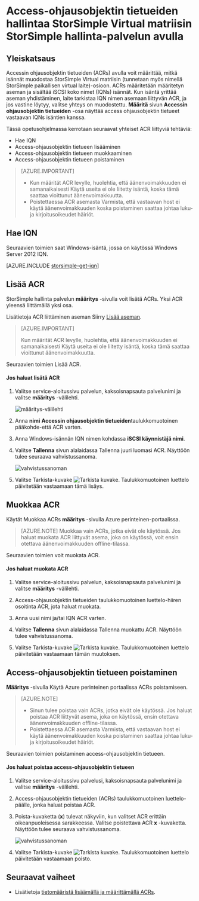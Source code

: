 <properties 
   pageTitle="Access-ohjausobjektin tietueiden hallintaa StorSimple Virtual matriisin | Microsoft Azure"
   description="Tässä artikkelissa käsitellään hallinta Accessin ohjausobjektin tietueiden (ACRs) voit selvittää, mitkä isännät muodostaa StorSimple Virtual matriisin osioon."
   services="storsimple"
   documentationCenter=""
   authors="alkohli"
   manager="carmonm"
   editor="" />
<tags 
   ms.service="storsimple"
   ms.devlang="na"
   ms.topic="article"
   ms.tgt_pltfrm="na"
   ms.workload="na"
   ms.date="05/03/2016"
   ms.author="alkohli" />

# <a name="use-the-storsimple-manager-service-to-manage-access-control-records-for-the-storsimple-virtual-array"></a>Access-ohjausobjektin tietueiden hallintaa StorSimple Virtual matriisin StorSimple hallinta-palvelun avulla 

## <a name="overview"></a>Yleiskatsaus

Accessin ohjausobjektin tietueiden (ACRs) avulla voit määrittää, mitkä isännät muodostaa StorSimple Virtual matriisin (tunnetaan myös nimellä StorSimple paikallisen virtual laite)-osioon. ACRs määritetään määritetyn aseman ja sisältää iSCSI koko nimet (IQNs) isännät. Kun isäntä yrittää aseman yhdistäminen, laite tarkistaa IQN nimen asemaan liittyvän ACR, ja jos vastine löytyy, valitse yhteys on muodostettu. **Määritä** sivun **Accessin ohjausobjektin tietueiden** -osa näyttää access ohjausobjektin tietueet vastaavan IQNs isäntien kanssa.

Tässä opetusohjelmassa kerrotaan seuraavat yhteiset ACR liittyviä tehtäviä:

- Hae IQN
- Access-ohjausobjektin tietueen lisääminen 
- Access-ohjausobjektin tietueen muokkaaminen 
- Access-ohjausobjektin tietueen poistaminen 

> [AZURE.IMPORTANT] 
> 
> - Kun määrität ACR levylle, huolehtia, että äänenvoimakkuuden ei samanaikaisesti Käytä useita ei ole liitetty isäntä, koska tämä saattaa vioittunut äänenvoimakkuutta. 
> - Poistettaessa ACR asemasta Varmista, että vastaavan host ei käytä äänenvoimakkuuden koska poistaminen saattaa johtaa luku-ja kirjoitusoikeudet häiriöt.

## <a name="get-the-iqn"></a>Hae IQN

Seuraavien toimien saat Windows-isäntä, jossa on käytössä Windows Server 2012 IQN.

[AZURE.INCLUDE [storsimple-get-iqn](../../includes/storsimple-get-iqn.md)]

## <a name="add-an-acr"></a>Lisää ACR

StorSimple hallinta palvelun **määritys** -sivulla voit lisätä ACRs. Yksi ACR yleensä liittämällä yksi osa.

Lisätietoja ACR liittäminen aseman Siirry [Lisää aseman](storsimple-ova-deploy3-iscsi-setup.md#step-3-add-a-volume).

>[AZURE.IMPORTANT] 
> 
>Kun määrität ACR levylle, huolehtia, että äänenvoimakkuuden ei samanaikaisesti Käytä useita ei ole liitetty isäntä, koska tämä saattaa vioittunut äänenvoimakkuutta.
 
Seuraavien toimien Lisää ACR.

#### <a name="to-add-an-acr"></a>Jos haluat lisätä ACR

1. Valitse service-aloitussivu palvelun, kaksoisnapsauta palvelunimi ja valitse **määritys** -välilehti.

    ![määritys-välilehti](./media/storsimple-ova-manage-acrs/acr1.png)

2. Anna **nimi** **Accessin ohjausobjektin tietueiden**taulukkomuotoinen pääkohde-että ACR varten.

3. Anna Windows-isännän IQN nimen kohdassa **iSCSI käynnistäjä nimi**. 

4. Valitse **Tallenna** sivun alalaidassa Tallenna juuri luomasi ACR. Näyttöön tulee seuraava vahvistussanoma.

    ![vahvistussanoman](./media/storsimple-ova-manage-acrs/acr2.png)

5. Valitse Tarkista-kuvake ![Tarkista kuvake](./media/storsimple-ova-manage-acrs/check-icon.png). Taulukkomuotoinen luettelo päivitetään vastaamaan tämä lisäys.

## <a name="edit-an-acr"></a>Muokkaa ACR

Käytät Muokkaa ACRs **määritys** -sivulla Azure perinteinen-portaalissa. 

> [AZURE.NOTE] Muokkaa vain ACRs, jotka eivät ole käytössä. Jos haluat muokata ACR liittyvät asema, joka on käytössä, voit ensin otettava äänenvoimakkuuden offline-tilassa.

Seuraavien toimien voit muokata ACR.

#### <a name="to-edit-an-acr"></a>Jos haluat muokata ACR

1. Valitse service-aloitussivu palvelun, kaksoisnapsauta palvelunimi ja valitse **määritys** -välilehti.

2. Access-ohjausobjektin tietueiden taulukkomuotoinen luettelo-hiiren osoitinta ACR, jota haluat muokata.

3. Anna uusi nimi ja/tai IQN ACR varten.

4. Valitse **Tallenna** sivun alalaidassa Tallenna muokattu ACR. Näyttöön tulee vahvistussanoma. 

5. Valitse Tarkista-kuvake ![Tarkista kuvake](./media/storsimple-ova-manage-acrs/check-icon.png). Taulukkomuotoinen luettelo päivitetään vastaamaan tämän muutoksen.

## <a name="delete-an-access-control-record"></a>Access-ohjausobjektin tietueen poistaminen

**Määritys** -sivulla Käytä Azure perinteinen portaalissa ACRs poistamiseen. 

> [AZURE.NOTE] 
> 
> - Sinun tulee poistaa vain ACRs, jotka eivät ole käytössä. Jos haluat poistaa ACR liittyvät asema, joka on käytössä, ensin otettava äänenvoimakkuuden offline-tilassa.
> - Poistettaessa ACR asemasta Varmista, että vastaavan host ei käytä äänenvoimakkuuden koska poistaminen saattaa johtaa luku-ja kirjoitusoikeudet häiriöt.

Seuraavien toimien poistaminen access-ohjausobjektin tietueen.

#### <a name="to-delete-an-access-control-record"></a>Jos haluat poistaa access-ohjausobjektin tietueen

1. Valitse service-aloitussivu palvelusi, kaksoisnapsauta palvelunimi ja valitse **määritys** -välilehti.

2. Access-ohjausobjektin tietueiden (ACRs) taulukkomuotoinen luettelo-päälle, jonka haluat poistaa ACR.

3. Poista-kuvaketta (**x**) tulevat näkyviin, kun valitset ACR erittäin oikeanpuoleisessa sarakkeessa. Valitse poistettava ACR **x** -kuvaketta. Näyttöön tulee seuraava vahvistussanoma.

    ![vahvistussanoman](./media/storsimple-ova-manage-acrs/acr3.png)

5. Valitse Tarkista-kuvake ![Tarkista kuvake](./media/storsimple-ova-manage-acrs/check-icon.png). Taulukkomuotoinen luettelo päivitetään vastaamaan poisto.

## <a name="next-steps"></a>Seuraavat vaiheet

- Lisätietoja [tietomääristä lisäämällä ja määrittämällä ACRs](storsimple-ova-deploy3-iscsi-setup.md#step-3-add-a-volume).
